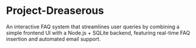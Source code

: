 # Project-Dreaserous
An interactive FAQ system that streamlines user queries by combining a simple frontend UI with a Node.js + SQLite backend, featuring real-time FAQ insertion and automated email support.
